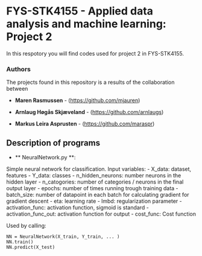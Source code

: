 # FYS-STK4155 - Applied data analysis and machine learning: Project 2

In this respotory you will find codes used for project 2 in FYS-STK4155. 

### Authors
The projects found in this repository is a results of the collaboration between

* **Maren Rasmussen** - (https://github.com/mjauren)

* **Arnlaug Høgås Skjæveland** - (https://github.com/arnlaugs)

* **Markus Leira Asprusten** - (https://github.com/maraspr)



## Description of programs

* ** NeuralNetwork.py **: 

Simple neural network for classification. 
    Input variables:
        - X_data: dataset, features
        - Y_data: classes
        - n_hidden_neurons: number neurons in the hidden layer
        - n_catogories: number of categories / neurons in the final
            output layer
        - epochs: number of times running trough training data
        - batch_size: number of datapoint in each batch for calculating
            gradient for gradient descent
        - eta: learning rate
        - lmbd: regularization parameter
        - activation_func: activation function, sigmoid is standard
        - activation_func_out: activation function for output
        - cost_func: Cost function

Used by calling:

    NN = NeuralNetwork(X_train, Y_train, ... )
    NN.train() 
    NN.predict(X_test)
